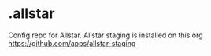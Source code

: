 # .allstar

Config repo for Allstar.
Allstar staging is installed on this org https://github.com/apps/allstar-staging
